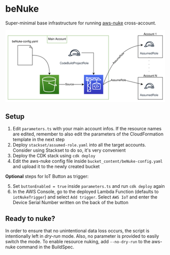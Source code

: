 # beNuke
Super-minimal base infrastructure for running [aws-nuke](https://github.com/rebuy-de/aws-nuke) cross-account.

![](images/beNuke.png)

## Setup
1. Edit `parameters.ts` with your main account infos. If the resource names are edited, remember to also edit the parameters of the CloudFormation template in the next step
2. Deploy `stackset/assumed-role.yaml` into all the target accounts. Consider using Stackset to do so, it's very convenient
3. Deploy the CDK stack using `cdk deploy`
4. Edit the aws-nuke config file inside `bucket_content/beNuke-config.yaml` and upload it to the newly created bucket

**Optional** steps for IoT Button as trigger:

5. Set `buttonEnabled = true` inside `parameters.ts` and run `cdk deploy` again
6. In the AWS Console, go to the deployed Lambda Function (defaults to `iotNukeTrigger`) and select `Add trigger`. Select `AWS IoT` and enter the Device Serial Number written on the back of the button

## Ready to nuke?
In order to ensure that no unintentional data loss occurs, the script is intentionally left in *dry-run* mode. Also, no parameter is provided to easily switch the mode. To enable resource nuking, add `--no-dry-run` to the aws-nuke command in the BuildSpec. 
